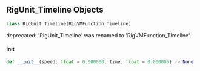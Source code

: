 ## RigUnit_Timeline Objects

```python
class RigUnit_Timeline(RigVMFunction_Timeline)
```

deprecated: 'RigUnit_Timeline' was renamed to 'RigVMFunction_Timeline'.

<a id="unreal.RigUnit_Timeline.__init__"></a>

#### __init__

```python
def __init__(speed: float = 0.000000, time: float = 0.000000) -> None
```

<a id="unreal.RigVMFunction_TimeLoop"></a>